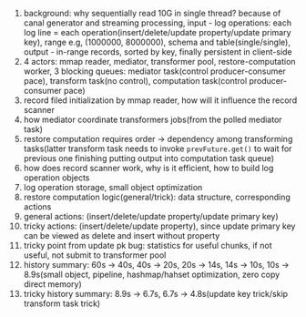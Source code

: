 1. background: why sequentially read 10G in single thread? because of canal generator and streaming processing, input - log operations: each log line = each operation(insert/delete/update property/update primary key), range e.g, (1000000, 8000000), schema and table(single/single), output - in-range records, sorted by key, finally persistent in client-side
1. 4 actors: mmap reader, mediator, transformer pool, restore-computation worker, 3 blocking queues: mediator task(control producer-consumer pace), transform task(no control), computation task(control producer-consumer pace)
1. record filed initialization by mmap reader, how will it influence the record scanner
1. how mediator coordinate transformers jobs(from the polled mediator task)
1. restore computation requires order -> dependency among transforming tasks(latter transform task needs to invoke `prevFuture.get()` to wait for previous one finishing putting output into computation task queue)
1. how does record scanner work, why is it efficient, how to build log operation objects
1. log operation storage, small object optimization
1. restore computation logic(general/trick): data structure, corresponding actions
1. general actions: (insert/delete/update property/update primary key)
1. tricky actions: (insert/delete/update property), since update primary key can be viewed as delete and insert without property
1. tricky point from update pk bug: statistics for useful chunks, if not useful, not submit to transformer pool
1. history summary: 60s -> 40s, 40s -> 20s, 20s -> 14s, 14s -> 10s, 10s -> 8.9s(small object, pipeline, hashmap/hahset optimization, zero copy direct memory)
1. tricky history summary: 8.9s -> 6.7s, 6.7s -> 4.8s(update key trick/skip transform task trick)
